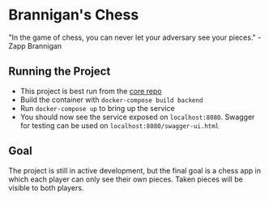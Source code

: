 # Brannigan's Chess

"In the game of chess, you can never let your adversary see your pieces." -Zapp Brannigan

## Running the Project
- This project is best run from the [core repo](https://github.com/seamuslowry/brannigans-chess)
- Build the container with `docker-compose build backend`
- Run `docker-compose up` to bring up the service
- You should now see the service exposed on `localhost:8080`. Swagger for testing can be used on `localhost:8080/swagger-ui.html`

## Goal
The project is still in active development, but the final goal is a chess app in which each player can only see their own pieces. Taken pieces will be visible to both players.
